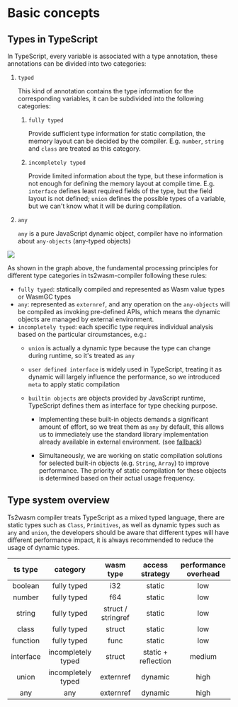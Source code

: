 # Basic concepts

## Types in TypeScript

In TypeScript, every variable is associated with a type annotation, these annotations can be divided into two categories:

1. `typed`

    This kind of annotation contains the type information for the corresponding variables, it can be subdivided into the following categories:

    1. `fully typed`

        Provide sufficient type information for static compilation, the memory layout can be decided by the compiler. E.g. `number`, `string` and `class` are treated as this category.

    2. `incompletely typed`

        Provide limited information about the type, but these information is not enough for defining the memory layout at compile time. E.g. `interface` defines least required fields of the type, but the field layout is not defined; `union` defines the possible types of a variable, but we can't know what it will be during compilation.

2. `any`

    `any` is a pure JavaScript dynamic object, compiler have no information about `any-objects` (any-typed objects)

![](./img/type_category.excalidraw.png)

As shown in the graph above, the fundamental processing principles for different type categories in ts2wasm-compiler following these rules:
- `fully typed`: statically compiled and represented as Wasm value types or WasmGC types
- `any`: represented as `externref`, and any operation on the `any-objects` will be compiled as invoking pre-defined APIs, which means the dynamic objects are managed by external environment.
- `incompletely typed`: each specific type requires individual analysis based on the particular circumstances, e.g.:
    - `union` is actually a dynamic type because the type can change during runtime, so it's treated as `any`
    - `user defined interface` is widely used in TypeScript, treating it as dynamic will largely influence the performance, so we introduced `meta` to apply static compilation
    - `builtin objects` are objects provided by JavaScript runtime, TypeScript defines them as interface for type checking purpose.

        - Implementing these built-in objects demands a significant amount of effort, so we treat them as `any` by default, this allows us to immediately use the standard library implementation already available in external environment. (see [fallback](./fallback.md))

        - Simultaneously, we are working on static compilation solutions for selected built-in objects (e.g. `String`, `Array`) to improve performance. The priority of static compilation for these objects is determined based on their actual usage frequency.

## Type system overview

Ts2wasm compiler treats TypeScript as a mixed typed language, there are static types such as `Class`, `Primitives`, as well as dynamic types such as `any` and `union`, the developers should be aware that different types will have different performance impact, it is always recommended to reduce the usage of dynamic types.

|  ts type | category | wasm type | access strategy | performance overhead |
| :----: | :----: | :----: | :----: | :----: |
| boolean | fully typed | i32 | static | low |
| number | fully typed |f64 | static | low |
| string | fully typed |struct / stringref | static | low |
| class | fully typed |struct | static | low |
| function | fully typed |func | static | low |
| interface | incompletely typed |struct | static + reflection | medium |
| union | incompletely typed |externref | dynamic | high |
| any | any |externref | dynamic | high |
